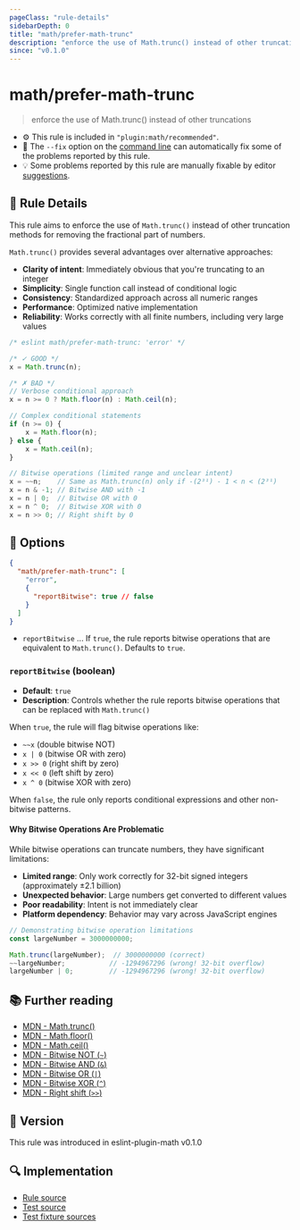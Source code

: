 ```yaml
---
pageClass: "rule-details"
sidebarDepth: 0
title: "math/prefer-math-trunc"
description: "enforce the use of Math.trunc() instead of other truncations"
since: "v0.1.0"
---
```


# math/prefer-math-trunc

> enforce the use of Math.trunc() instead of other truncations

- ⚙️ This rule is included in `"plugin:math/recommended"`.
- 🔧 The `--fix` option on the [command line](https://eslint.org/docs/user-guide/command-line-interface#fixing-problems) can automatically fix some of the problems reported by this rule.
- 💡 Some problems reported by this rule are manually fixable by editor [suggestions](https://eslint.org/docs/developer-guide/working-with-rules#providing-suggestions).

## 📖 Rule Details

This rule aims to enforce the use of `Math.trunc()` instead of other truncation methods for removing the fractional part of numbers.

`Math.trunc()` provides several advantages over alternative approaches:

- **Clarity of intent**: Immediately obvious that you're truncating to an integer
- **Simplicity**: Single function call instead of conditional logic
- **Consistency**: Standardized approach across all numeric ranges
- **Performance**: Optimized native implementation
- **Reliability**: Works correctly with all finite numbers, including very large values

<eslint-code-block fix>

<!-- eslint-skip -->

```js
/* eslint math/prefer-math-trunc: 'error' */

/* ✓ GOOD */
x = Math.trunc(n);

/* ✗ BAD */
// Verbose conditional approach
x = n >= 0 ? Math.floor(n) : Math.ceil(n);

// Complex conditional statements
if (n >= 0) {
    x = Math.floor(n);
} else {
    x = Math.ceil(n);
}

// Bitwise operations (limited range and unclear intent)
x = ~~n;    // Same as Math.trunc(n) only if -(2³¹) - 1 < n < (2³¹)
x = n & -1; // Bitwise AND with -1
x = n | 0;  // Bitwise OR with 0
x = n ^ 0;  // Bitwise XOR with 0
x = n >> 0; // Right shift by 0
```

</eslint-code-block>

## 🔧 Options

```json
{
  "math/prefer-math-trunc": [
    "error",
    {
      "reportBitwise": true // false
    }
  ]
}
```

- `reportBitwise` ... If `true`, the rule reports bitwise operations that are equivalent to `Math.trunc()`. Defaults to `true`.

### `reportBitwise` (boolean)

- **Default**: `true`
- **Description**: Controls whether the rule reports bitwise operations that can be replaced with `Math.trunc()`

When `true`, the rule will flag bitwise operations like:

- `~~x` (double bitwise NOT)
- `x | 0` (bitwise OR with zero)
- `x >> 0` (right shift by zero)
- `x << 0` (left shift by zero)
- `x ^ 0` (bitwise XOR with zero)

When `false`, the rule only reports conditional expressions and other non-bitwise patterns.

#### Why Bitwise Operations Are Problematic

While bitwise operations can truncate numbers, they have significant limitations:

- **Limited range**: Only work correctly for 32-bit signed integers (approximately ±2.1 billion)
- **Unexpected behavior**: Large numbers get converted to different values
- **Poor readability**: Intent is not immediately clear
- **Platform dependency**: Behavior may vary across JavaScript engines

```js
// Demonstrating bitwise operation limitations
const largeNumber = 3000000000;

Math.trunc(largeNumber);  // 3000000000 (correct)
~~largeNumber;           // -1294967296 (wrong! 32-bit overflow)
largeNumber | 0;         // -1294967296 (wrong! 32-bit overflow)
```

## 📚 Further reading

- [MDN - Math.trunc()](https://developer.mozilla.org/en-US/docs/Web/JavaScript/Reference/Global_Objects/Math/trunc)
- [MDN - Math.floor()](https://developer.mozilla.org/en-US/docs/Web/JavaScript/Reference/Global_Objects/Math/floor)
- [MDN - Math.ceil()](https://developer.mozilla.org/en-US/docs/Web/JavaScript/Reference/Global_Objects/Math/ceil)
- [MDN - Bitwise NOT (`~`)](https://developer.mozilla.org/en-US/docs/Web/JavaScript/Reference/Operators/Bitwise_NOT)
- [MDN - Bitwise AND (`&`)](https://developer.mozilla.org/en-US/docs/Web/JavaScript/Reference/Operators/Bitwise_AND)
- [MDN - Bitwise OR (`|`)](https://developer.mozilla.org/en-US/docs/Web/JavaScript/Reference/Operators/Bitwise_OR)
- [MDN - Bitwise XOR (`^`)](https://developer.mozilla.org/en-US/docs/Web/JavaScript/Reference/Operators/Bitwise_XOR)
- [MDN - Right shift (`>>`)](https://developer.mozilla.org/en-US/docs/Web/JavaScript/Reference/Operators/Right_shift)

## 🚀 Version

This rule was introduced in eslint-plugin-math v0.1.0

## 🔍 Implementation

- [Rule source](https://github.com/ota-meshi/eslint-plugin-math/blob/main/src/rules/prefer-math-trunc.ts)
- [Test source](https://github.com/ota-meshi/eslint-plugin-math/blob/main/tests/src/rules/prefer-math-trunc.ts)
- [Test fixture sources](https://github.com/ota-meshi/eslint-plugin-math/tree/main/tests/fixtures/rules/prefer-math-trunc)
